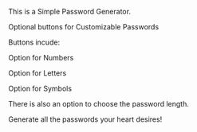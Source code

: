 This is a Simple Password Generator.

Optional buttons for Customizable Passwords

Buttons incude:

Option for Numbers

Option for Letters

Option for Symbols

There is also an option to choose the password length.

Generate all the passwords your heart desires!
